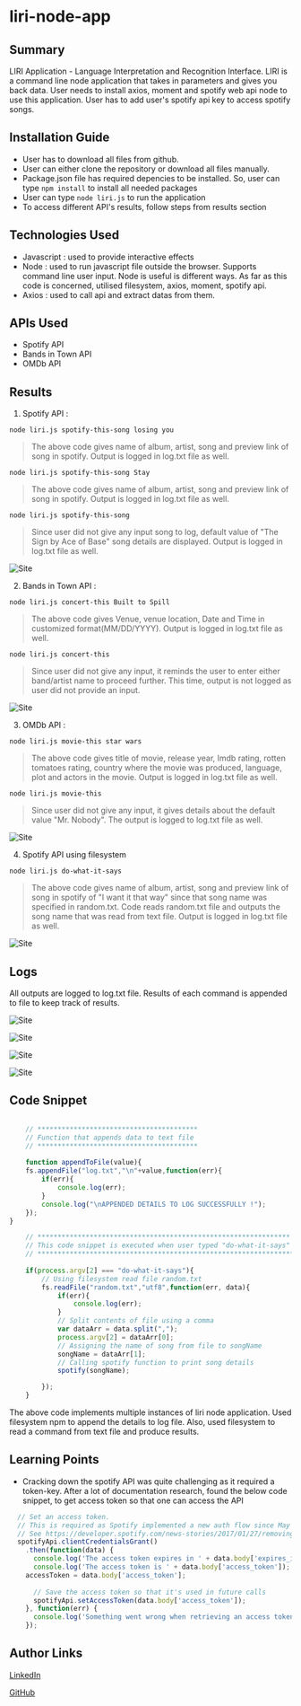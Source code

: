 # liri-node-app

## Summary
   LIRI Application - Language Interpretation and Recognition Interface. LIRI is a command line node application that takes in parameters and gives you back data. User needs to install axios, moment and spotify web api node to use this application. User has to add user's spotify api key to access spotify songs. 
   
## Installation Guide
* User has to download all files from github.
* User can either clone the repository or download all files manually.
* Package.json file has required depencies to be installed. So, user can type `npm install` to install all needed packages
* User can type `node liri.js` to run the application
* To access different API's results, follow steps from results section

## Technologies Used
- Javascript : used to provide interactive effects
- Node : used to run javascript file outside the browser. Supports command line user input. Node is useful is different ways. As
far as this code is concerned, utilised filesystem, axios, moment, spotify api.
- Axios : used to call api and extract datas from them.

## APIs Used
- Spotify API
- Bands in Town API
- OMDb API

## Results
1. Spotify API :

`node liri.js spotify-this-song losing you`


>The above code gives name of album, artist, song and preview link of song in spotify. 
Output is logged in log.txt file as well.

`node liri.js spotify-this-song Stay`

>The above code gives name of album, artist, song and preview link of song in spotify. 
Output is logged in log.txt file as well.

`node liri.js spotify-this-song`

>Since user did not give any input song to log, default value of "The Sign by Ace of Base" 
song details are displayed. Output is logged in log.txt file as well.

![Site](gif/spotify.gif)

2. Bands in Town API :

`node liri.js concert-this Built to Spill`

>The above code gives Venue, venue location, Date and Time in customized format(MM/DD/YYYY). 
Output is logged in log.txt file as well.

`node liri.js concert-this`

>Since user did not give any input, it reminds the user to enter either band/artist name to proceed further. 
This time, output is not logged as user did not provide an input.

![Site](gif/concert.gif)

3. OMDb API :

`node liri.js movie-this star wars`

>The above code gives title of movie, release year, Imdb rating, rotten tomatoes rating, country where the movie was produced, language, plot and actors in the movie. Output is logged in log.txt file as well.

`node liri.js movie-this`

>Since user did not give any input, it gives details about the default value "Mr. Nobody". 
The output is logged to log.txt file as well.

![Site](gif/movie.gif)
 
4. Spotify API using filesystem

`node liri.js do-what-it-says`

>The above code gives name of album, artist, song and preview link of song in spotify of "I want it that way" 
since that song name was specified in random.txt. Code reads random.txt file and outputs the 
song name that was read from text file. Output is logged in log.txt file as well.

![Site](gif/doWhatItSays.gif)


## Logs

All outputs are logged to log.txt file. Results of each command is appended to file to keep track of results.

![Site](logImages/logAfterSpotify.png)

![Site](logImages/logAfterConcert.png)

![Site](logImages/logAfterMovie.jpg)

![Site](logImages/logAfterDoItThatWay.jpg)

## Code Snippet
```Javascript

    // ****************************************
    // Function that appends data to text file
    // ****************************************
    
    function appendToFile(value){
    fs.appendFile("log.txt","\n"+value,function(err){
        if(err){
            console.log(err);
        }
        console.log("\nAPPENDED DETAILS TO LOG SUCCESSFULLY !");
    });
}

    // ***************************************************************
    // This code snippet is executed when user typed "do-what-it-says"
    // ****************************************************************
 
    if(process.argv[2] === "do-what-it-says"){ 
        // Using filesystem read file random.txt
        fs.readFile("random.txt","utf8",function(err, data){
            if(err){
                console.log(err);
            }
            // Split contents of file using a comma
            var dataArr = data.split(",");
            process.argv[2] = dataArr[0];
            // Assigning the name of song from file to songName
            songName = dataArr[1];
            // Calling spotify function to print song details
            spotify(songName);

        });
    }
```
The above code implements multiple instances of liri node application. Used filesystem npm to append the details to log file. Also, used filesystem to read a command from text file and produce results.

## Learning Points
* Cracking down the spotify API was quite challenging as it required a token-key. After a lot of documentation research, found the
below code snippet, to get access token so that one can access the API

```Javascript
  // Set an access token.
  // This is required as Spotify implemented a new auth flow since May 2017.
  // See https://developer.spotify.com/news-stories/2017/01/27/removing-unauthenticated-calls-to-the-web-api/
  spotifyApi.clientCredentialsGrant()
    .then(function(data) {
      console.log('The access token expires in ' + data.body['expires_in']);
      console.log('The access token is ' + data.body['access_token']);
    accessToken = data.body['access_token'];
  
      // Save the access token so that it's used in future calls
      spotifyApi.setAccessToken(data.body['access_token']);
    }, function(err) {
      console.log('Something went wrong when retrieving an access token', err.message);
    });
 ```

## Author Links
[LinkedIn](https://www.linkedin.com/in/mahisha-gunasekaran-0a780a88/)

[GitHub](https://github.com/Mahi-Mani)

